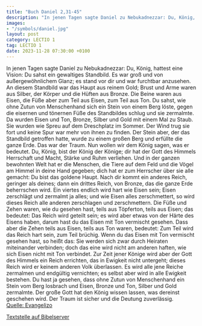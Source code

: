 ```yaml
---
title: "Buch Daniel 2,31-45"
description: "In jenen Tagen sagte Daniel zu Nebukadnezzar: Du, König, hattest eine Vision: Du sahst ein gewaltiges Standbild. Es war groß und von außergewöhnlichem Glanz; es stand vor dir und war furchtbar anzusehen. An diesem Standbild war das Haupt aus reinem Gold; Brust und Arme waren aus ...."
images:
- "/symbols/daniel.jpg"
layout: post
category: LECTIO 1
tag: LECTIO 1
date: 2023-11-28 07:30:00 +0100
---
```

In jenen Tagen sagte Daniel zu Nebukadnezzar: Du, König, hattest eine Vision: Du sahst ein gewaltiges Standbild. Es war groß und von außergewöhnlichem Glanz; es stand vor dir und war furchtbar anzusehen.
An diesem Standbild war das Haupt aus reinem Gold; Brust und Arme waren aus Silber, der Körper und die Hüften aus Bronze.<!--more-->
Die Beine waren aus Eisen, die Füße aber zum Teil aus Eisen, zum Teil aus Ton.
Du sahst, wie ohne Zutun von Menschenhand sich ein Stein von einem Berg löste, gegen die eisernen und tönernen Füße des Standbildes schlug und sie zermalmte.
Da wurden Eisen und Ton, Bronze, Silber und Gold mit einem Mal zu Staub. Sie wurden wie Spreu auf dem Dreschplatz im Sommer. Der Wind trug sie fort und keine Spur war mehr von ihnen zu finden. Der Stein aber, der das Standbild getroffen hatte, wurde zu einem großen Berg und erfüllte die ganze Erde.
Das war der Traum. Nun wollen wir dem König sagen, was er bedeutet.
Du, König, bist der König der Könige; dir hat der Gott des Himmels Herrschaft und Macht, Stärke und Ruhm verliehen.
Und in der ganzen bewohnten Welt hat er die Menschen, die Tiere auf dem Feld und die Vögel am Himmel in deine Hand gegeben; dich hat er zum Herrscher über sie alle gemacht: Du bist das goldene Haupt.
Nach dir kommt ein anderes Reich, geringer als deines; dann ein drittes Reich, von Bronze, das die ganze Erde beherrschen wird.
Ein viertes endlich wird hart wie Eisen sein; Eisen zerschlägt und zermalmt ja alles; und wie Eisen alles zerschmettert, so wird dieses Reich alle anderen zerschlagen und zerschmettern.
Die Füße und Zehen waren, wie du gesehen hast, teils aus Töpferton, teils aus Eisen; das bedeutet: Das Reich wird geteilt sein; es wird aber etwas von der Härte des Eisens haben, darum hast du das Eisen mit Ton vermischt gesehen.
Dass aber die Zehen teils aus Eisen, teils aus Ton waren, bedeutet: Zum Teil wird das Reich hart sein, zum Teil brüchig.
Wenn du das Eisen mit Ton vermischt gesehen hast, so heißt das: Sie werden sich zwar durch Heiraten miteinander verbinden; doch das eine wird nicht am anderen haften, wie sich Eisen nicht mit Ton verbindet.
Zur Zeit jener Könige wird aber der Gott des Himmels ein Reich errichten, das in Ewigkeit nicht untergeht; dieses Reich wird er keinem anderen Volk überlassen. Es wird alle jene Reiche zermalmen und endgültig vernichten; es selbst aber wird in alle Ewigkeit bestehen.
Du hast ja gesehen, dass ohne Zutun von Menschenhand ein Stein vom Berg losbrach und Eisen, Bronze und Ton, Silber und Gold zermalmte. Der große Gott hat den König wissen lassen, was dereinst geschehen wird. Der Traum ist sicher und die Deutung zuverlässig.<br>
[Quelle: Evangelizo](https://evangeliumtagfuertag.org/DE/gospel)

[Textstelle auf Bibelserver](https://www.bibleserver.com/EU/Daniel2,31-45)
